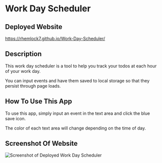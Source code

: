 # Work Day Scheduler

## Deployed Website
https://rhemlock7.github.io/Work-Day-Scheduler/

## Description
This work day scheduler is a tool to help you track your todos at each hour of your work day.

You can input events and have them saved to local storage so that they persist through page loads.

## How To Use This App
To use this app, simply input an event in the text area and click the blue save icon.

The color of each text area will change depending on the time of day.

## Screenshot Of Website
![Screenshot of Deployed Work Day Scheduler](<Assets/images/Screenshot 2023-12-02 at 7.16.47 AM.png>)